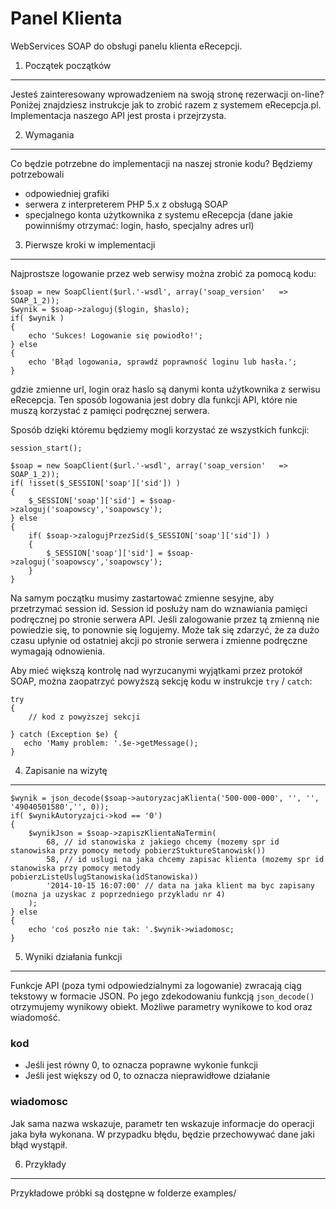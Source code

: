 Panel Klienta
============

WebServices SOAP do obsługi panelu klienta eRecepcji. 

1. Początek początków
----------------------------

Jesteś zainteresowany wprowadzeniem na swoją stronę rezerwacji on-line? Poniżej znajdziesz instrukcje jak to zrobić razem z systemem eRecepcja.pl. Implementacja naszego API jest prosta i przejrzysta.

2. Wymagania
---
Co będzie potrzebne do implementacji na naszej stronie kodu? Będziemy potrzebowali
- odpowiedniej grafiki
- serwera z interpreterem PHP 5.x z obsługą SOAP
- specjalnego konta użytkownika z systemu eRecepcja (dane jakie powinniśmy otrzymać: login, hasło, specjalny adres url)

3. Pierwsze kroki w implementacji
---
Najprostsze logowanie przez web serwisy można zrobić za pomocą kodu:

    $soap = new SoapClient($url.'-wsdl', array('soap_version'   => SOAP_1_2));  
    $wynik = $soap->zaloguj($login, $haslo);
    if( $wynik )
    {
        echo 'Sukces! Logowanie się powiodło!';
    } else
    {
        echo 'Błąd logowania, sprawdź poprawność loginu lub hasła.';
    }
gdzie zmienne url, login oraz haslo są danymi konta użytkownika z serwisu eRecepcja. Ten sposób logowania jest dobry dla funkcji API, które nie muszą korzystać z pamięci podręcznej serwera.

Sposób dzięki któremu będziemy mogli korzystać ze wszystkich funkcji:

    session_start();

    $soap = new SoapClient($url.'-wsdl', array('soap_version'   => SOAP_1_2)); 
    if( !isset($_SESSION['soap']['sid']) )
    {
        $_SESSION['soap']['sid'] = $soap->zaloguj('soapowscy','soapowscy');
    } else
    {
        if( $soap->zalogujPrzezSid($_SESSION['soap']['sid']) )
        {
            $_SESSION['soap']['sid'] = $soap->zaloguj('soapowscy','soapowscy');
        }
    }

Na samym początku musimy zastartować zmienne sesyjne, aby przetrzymać session id. Session id posłuży nam do wznawiania pamięci podręcznej po stronie serwera API. Jeśli zalogowanie przez tą zmienną nie powiedzie się, to ponownie się logujemy. Może tak się zdarzyć, że za dużo czasu upłynie od ostatniej akcji po stronie serwera i zmienne podręczne wymagają odnowienia.

Aby mieć większą kontrolę nad wyrzucanymi wyjątkami przez protokół SOAP, można zaopatrzyć powyższą sekcję kodu w instrukcje `try` / `catch`:

    try 
    {
        // kod z powyższej sekcji
    
    } catch (Exception $e) {
       echo 'Mamy problem: '.$e->getMessage(); 
    } 

4. Zapisanie na wizytę
---

    $wynik = json_decode($soap->autoryzacjaKlienta('500-000-000', '', '', '49040501580','', 0));
    if( $wynikAutoryzajci->kod == '0')
    {
        $wynikJson = $soap->zapiszKlientaNaTermin(
            68, // id stanowiska z jakiego chcemy (mozemy spr id stanowiska przy pomocy metody pobierzStuktureStanowisk())
            58, // id uslugi na jaka chcemy zapisac klienta (mozemy spr id stanowiska przy pomocy metody pobierzListeUslugStanowiska(idStanowiska))
            '2014-10-15 16:07:00' // data na jaka klient ma byc zapisany (mozna ja uzyskac z poprzedniego przykladu nr 4)
        );
    } else
    {
        echo 'coś poszło nie tak: '.$wynik->wiadomosc;
    }


5. Wyniki działania funkcji
---

Funkcje API (poza tymi odpowiedzialnymi za logowanie) zwracają ciąg tekstowy w formacie JSON. Po jego zdekodowaniu funkcją `json_decode()` otrzymujemy wynikowy obiekt. Możliwe parametry wynikowe to kod oraz wiadomość.

### kod 
- Jeśli jest równy 0, to oznacza poprawne wykonie funkcji
- Jeśli jest większy od 0, to oznacza nieprawidłowe działanie

### wiadomosc
Jak sama nazwa wskazuje, parametr ten wskazuje informacje do operacji jaka była wykonana. W przypadku błędu, będzie przechowywać dane jaki błąd wystąpił.

6. Przykłady
---
Przykładowe próbki są dostępne w folderze examples/